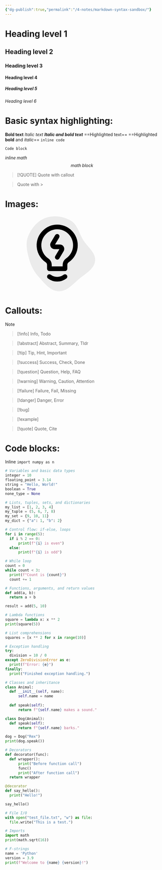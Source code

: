 ```yaml
---
{"dg-publish":true,"permalink":"/4-notes/markdown-syntax-sandbox/"}
---
```


# Heading level 1
## Heading level 2
### Heading level 3
#### Heading level 4
##### Heading level 5
###### Heading level 6

# Basic syntax highlighting:
**Bold text**
*Italic text*
***Italic and bold text***
==Highlighted text==
==Highlighted **bold** and *italic*==
`inline code`
```shell
Code block
```
$inline \; math$
$$math \; block$$
> [!QUOTE] Quote with callout

> Quote with \>

# Images:
<!DOCTYPE svg PUBLIC "-//W3C//DTD SVG 1.1//EN" "http://www.w3.org/Graphics/SVG/1.1/DTD/svg11.dtd"><!-- Uploaded to: SVG Repo, www.svgrepo.com, Transformed by: SVG Repo Mixer Tools --><svg xmlns="http://www.w3.org/2000/svg" width="350" height="256px" viewBox="-2.5 -2.5 30.00 30.00" fill="none" transform="rotate(0)"><g id="SVGRepo_bgCarrier" stroke-width="0" transform="translate(0,0), scale(1)"><path transform="translate(-2.5, -2.5), scale(0.9375)" d="M16,31.09875241241285C19.375979646306977,31.22619154008937,21.836234132325313,28.211106453577393,24.436110696154543,26.05376522966462C27.05515344543577,23.88052017302532,30.646604994488943,22.030293444702146,31.007014536226553,18.646141562620873C31.363535274704173,15.298504531971911,27.88141433655111,13.026553789464229,26.129675836388778,10.151628929057294C24.443941558584214,7.385029129571609,23.81418388092122,3.8585258793740804,21.009073735797404,2.2376830185134295C17.89755600532202,0.43979236931763754,13.972078525045104,-0.07819522208073981,10.606767086177427,1.1822143514130197C7.258610558110863,2.4361988988136742,4.809452648374521,5.458656671763443,3.5128504267863683,8.790540832493981C2.3491894444659454,11.780805333741371,3.168940203893503,15.018445109422798,4.018270267694412,18.112702227362284C4.780237108919521,20.8886799333008,6.129849649040378,23.320731608458065,8.081908511430228,25.436413977992654C10.35066490244355,27.895339776653937,12.656701654069563,30.97254696409689,16,31.09875241241285" fill="#ebebeb" strokewidth="0"/></g><g id="SVGRepo_tracerCarrier" stroke-linecap="round" stroke-linejoin="round" stroke="#CCCCCC" stroke-width="0.1"/><g id="SVGRepo_iconCarrier"> <path d="M19.0006 9.03002C19.0007 8.10058 18.8158 7.18037 18.4565 6.32317C18.0972 5.46598 17.5709 4.68895 16.9081 4.03734C16.2453 3.38574 15.4594 2.87265 14.5962 2.52801C13.7331 2.18336 12.8099 2.01409 11.8806 2.03002C10.0966 2.08307 8.39798 2.80604 7.12302 4.05504C5.84807 5.30405 5.0903 6.98746 5.00059 8.77001C4.95795 9.9595 5.21931 11.1402 5.75999 12.2006C6.30067 13.2609 7.10281 14.1659 8.09058 14.83C8.36897 15.011 8.59791 15.2584 8.75678 15.5499C8.91565 15.8415 8.99945 16.168 9.00059 16.5V18.03H15.0006V16.5C15.0006 16.1689 15.0829 15.843 15.24 15.5515C15.3971 15.26 15.6241 15.0121 15.9006 14.83C16.8528 14.1911 17.6336 13.328 18.1741 12.3167C18.7147 11.3054 18.9985 10.1767 19.0006 9.03002Z" stroke="#000000" stroke-width="1.8" stroke-linecap="round" stroke-linejoin="round"/> <path d="M15 21.04C14.1345 21.6891 13.0819 22.04 12 22.04C10.9181 22.04 9.86548 21.6891 9 21.04" stroke="#000000" stroke-width="1.8" stroke-linecap="round" stroke-linejoin="round"/> <path d="M11.9901 5.64001L10.3301 8.41998C10.2549 8.54184 10.2138 8.68167 10.2111 8.82483C10.2084 8.96799 10.2441 9.10925 10.3146 9.23389C10.3851 9.35852 10.4877 9.46195 10.6118 9.53339C10.7359 9.60482 10.8769 9.64165 11.0201 9.64001H13.0201C13.1617 9.63947 13.301 9.67657 13.4237 9.7475C13.5463 9.81843 13.6479 9.92063 13.7181 10.0437C13.7883 10.1668 13.8245 10.3063 13.8231 10.4479C13.8217 10.5896 13.7827 10.7283 13.7101 10.85L12.0301 13.64" stroke="#000000" stroke-width="1.8" stroke-linecap="round" stroke-linejoin="round"/> </g></svg>
# Callouts: 

> [!note]

> [!info] Info, Todo

> [!abstract] Abstract, Summary, Tldr

> [!tip] Tip, Hint, Important

> [!success] Success, Check, Done

> [!question] Question, Help, FAQ

> [!warning] Warning, Caution, Attention

> [!failure] Failure, Fail, Missing

> [!danger] Danger, Error

> [!bug]

> [!example]

> [!quote] Quote, Cite

# Code blocks:

Inline `import numpy as n`

```python
# Variables and basic data types
integer = 10
floating_point = 3.14
string = "Hello, World!"
boolean = True
none_type = None

# Lists, tuples, sets, and dictionaries
my_list = [1, 2, 3, 4]
my_tuple = (5, 6, 7, 8)
my_set = {9, 10, 11}
my_dict = {"a": 1, "b": 2}

# Control flow: if-else, loops
for i in range(5):
  if i % 2 == 0:
      print(f"{i} is even")
  else:
      print(f"{i} is odd")

# While loop
count = 0
while count < 3:
  print(f"Count is {count}")
  count += 1

# Functions, arguments, and return values
def add(a, b):
  return a + b

result = add(5, 10)

# Lambda functions
square = lambda x: x ** 2
print(square(5))

# List comprehensions
squares = [x ** 2 for x in range(10)]

# Exception handling
try:
  division = 10 / 0
except ZeroDivisionError as e:
  print(f"Error: {e}")
finally:
  print("Finished exception handling.")

# Classes and inheritance
class Animal:
  def __init__(self, name):
      self.name = name
  
  def speak(self):
      return f"{self.name} makes a sound."

class Dog(Animal):
  def speak(self):
      return f"{self.name} barks."

dog = Dog("Rex")
print(dog.speak())

# Decorators
def decorator(func):
  def wrapper():
      print("Before function call")
      func()
      print("After function call")
  return wrapper

@decorator
def say_hello():
  print("Hello!")

say_hello()

# File I/O
with open("test_file.txt", "w") as file:
  file.write("This is a test.")

# Imports
import math
print(math.sqrt(16))

# F-strings
name = 'Python'
version = 3.9
print(f"Welcome to {name} {version}!")
```

